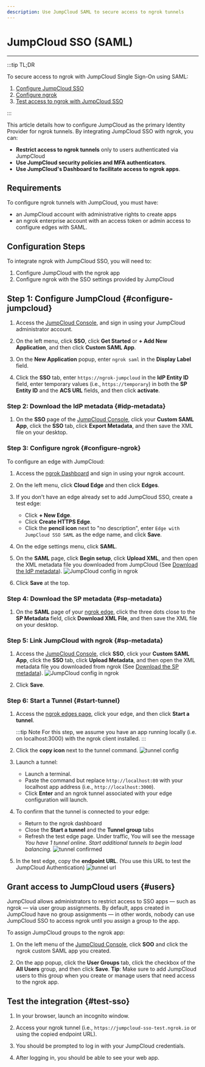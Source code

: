 ```yaml
---
description: Use JumpCloud SAML to secure access to ngrok tunnels
---
```


# JumpCloud SSO (SAML)
------------

:::tip TL;DR

To secure access to ngrok with JumpCloud Single Sign-On using SAML:
1. [Configure JumpCloud SSO](#configure-jumpcloud)
1. [Configure ngrok](#configure-ngrok)
1. [Test access to ngrok with JumpCloud SSO](#test-sso)

:::

This article details how to configure JumpCloud as the primary Identity Provider for ngrok tunnels.
By integrating JumpCloud SSO with ngrok, you can:

- **Restrict access to ngrok tunnels** only to users authenticated via JumpCloud
- **Use JumpCloud security policies and MFA authenticators**.
- **Use JumpCloud's Dashboard to facilitate access to ngrok apps**.

## Requirements

To configure ngrok tunnels with JumpCloud, you must have:

- an JumpCloud account with administrative rights to create apps
- an ngrok enterprise account with an access token or admin access to configure edges with SAML.


## Configuration Steps

To integrate ngrok with JumpCloud SSO, you will need to:

1. Configure JumpCloud with the ngrok app
1. Configure ngrok with the SSO settings provided by JumpCloud

## **Step 1**: Configure JumpCloud {#configure-jumpcloud}

1. Access the [JumpCloud Console](https://console.jumpcloud.com/), and sign in using your JumpCloud administrator account.

1. On the left menu, click **SSO**, click **Get Started** or **+ Add New Application**, and then click **Custom SAML App**.

1. On the **New Application** popup, enter `ngrok saml` in the **Display Label** field.

1. Click the **SSO** tab, enter `https://ngrok-jumpcloud` in the **IdP Entity ID** field, enter temporary values (i.e., `https://temporary`) in both the **SP Entity ID** and the **ACS URL** fields, and then click **activate**.


### **Step 2**: Download the IdP metadata {#idp-metadata}

1. On the **SSO** page of the [JumpCloud Console](https://console.jumpcloud.com/), click your **Custom SAML App**, click the **SSO** tab, click **Export Metadata**, and then save the XML file on your desktop.


### **Step 3**: Configure ngrok {#configure-ngrok}

To configure an edge with JumpCloud:

1. Access the [ngrok Dashboard](https://dashboard.ngrok.com/) and sign in using your ngrok account.

1. On the left menu, click **Cloud Edge** and then click **Edges**.

1. If you don't have an edge already set to add JumpCloud SSO, create a test edge:
    * Click **+ New Edge**.
    * Click **Create HTTPS Edge**.
    * Click the **pencil icon** next to "no description", enter `Edge with JumpCloud SSO SAML` as the edge name, and click **Save**.

1. On the edge settings menu, click **SAML**.

1. On the **SAML** page, click **Begin setup**, click **Upload XML**, and then open the XML metadata file you downloaded from JumpCloud (See [Download the IdP metadata](#idp-metadata)).
    ![JumpCloud config in ngrok](img/jumpcloud-5.png)

1. Click **Save** at the top.


### **Step 4**: Download the SP metadata {#sp-metadata}

1. On the **SAML** page of your [ngrok edge](https://dashboard.ngrok.com/cloud-edge/edges), click the three dots close to the **SP Metadata** field, click **Download XML File**, and then save the XML file on your desktop.


### **Step 5**: Link JumpCloud with ngrok {#sp-metadata}

1. Access the [JumpCloud Console](https://console.jumpcloud.com/), click **SSO**, click your **Custom SAML App**, click the **SSO** tab, click **Upload Metadata**, and then open the XML metadata file you downloaded from ngrok (See [Download the SP metadata](#sp-metadata)).
    ![JumpCloud config in ngrok](img/jumpcloud-6.png)

1. Click **Save**.


### **Step 6**: Start a Tunnel {#start-tunnel}

1. Access the [ngrok edges page](https://dashboard.ngrok.com/cloud-edge/edges), click your edge, and then click **Start a tunnel**.

    :::tip Note 
    For this step, we assume you have an app running locally (i.e. on localhost:3000) with the ngrok client installed.
    :::


1. Click the **copy icon** next to the tunnel command.
    ![tunnel config](img/jumpcloud-2.png)

1. Launch a tunnel:
    * Launch a terminal.
    * Paste the command but replace `http://localhost:80` with your localhost app address (i.e., `http://localhost:3000`).
    * Click **Enter** and an ngrok tunnel associated with your edge configuration will launch.

1. To confirm that the tunnel is connected to your edge:
    * Return to the ngrok dashboard
    * Close the **Start a tunnel** and the **Tunnel group** tabs
    * Refresh the test edge page. Under traffic, You will see the message _You have 1 tunnel online. Start additional tunnels to begin load balancing._
    ![tunnel confirmed](img/jumpcloud-3.png)

1. In the test edge, copy the **endpoint URL**. (You use this URL to test the JumpCloud Authentication)
    ![tunnel url](img/jumpcloud-4.png)


## Grant access to JumpCloud users {#users}

JumpCloud allows administrators to restrict access to SSO apps — such as ngrok — via user group assignments. By default, apps created in JumpCloud have no group assignments — in other words, nobody can use JumpCloud SSO to access ngrok until you assign a group to the app.

To assign JumpCloud groups to the ngrok app:

1. On the left menu of the [JumpCloud Console](https://console.jumpcloud.com/), click **SOO** and click the ngrok custom SAML app you created.

1. On the app popup, click the **User Groups** tab, click the checkbox of the **All Users** group, and then click **Save**.
    **Tip**: Make sure to add JumpCloud users to this group when you create or manage users that need access to the ngrok app.


## Test the integration {#test-sso}

1. In your browser, launch an incognito window.

1. Access your ngrok tunnel (i.e., `https://jumpcloud-sso-test.ngrok.io` or using the copied endpoint URL).

1. You should be prompted to log in with your JumpCloud credentials.

1. After logging in, you should be able to see your web app.

